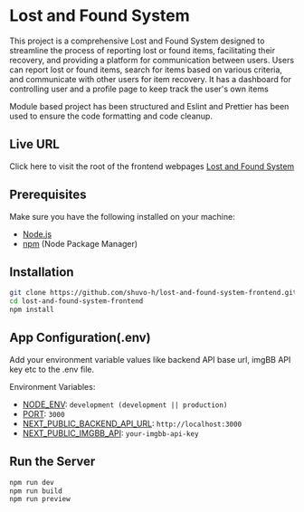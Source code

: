 # Lost and Found System

This project is a comprehensive Lost and Found System designed to streamline the process of reporting lost or found items, facilitating their recovery, and providing a platform for communication between users. Users can report lost or found items, search for items based on various criteria, and communicate with other users for item recovery.
It has a dashboard for controlling user and a profile page to keep track the user's own items

Module based project has been structured and Eslint and Prettier has been used to ensure the code formatting and code cleanup. 

<!-- 
## Full Documentation URL 
Click here to read [Full API Documentation](https://documenter.getpostman.com/view/20475660/2s9YkuXx9P) 
-->

## Live URL 
Click here to visit the root of the frontend webpages [Lost and Found System](https://lostfoundway.vercel.app)

## Prerequisites

Make sure you have the following installed on your machine:

- [Node.js](https://nodejs.org/)
- [npm](https://www.npmjs.com/) (Node Package Manager)

## Installation

```bash
git clone https://github.com/shuvo-h/lost-and-found-system-frontend.git
cd lost-and-found-system-frontend
npm install
```
## App Configuration(.env)
Add your environment variable values like backend API base url, imgBB API key etc to the .env file.


Environment Variables:
- [NODE_ENV](): ```development (development || production)```
- [PORT](): ```3000```
- [NEXT_PUBLIC_BACKEND_API_URL](): ```http://localhost:3000```
- [NEXT_PUBLIC_IMGBB_API](): ```your-imgbb-api-key```


## Run the Server

```bash
npm run dev
npm run build
npm run preview
```


<!-- ## API list -->